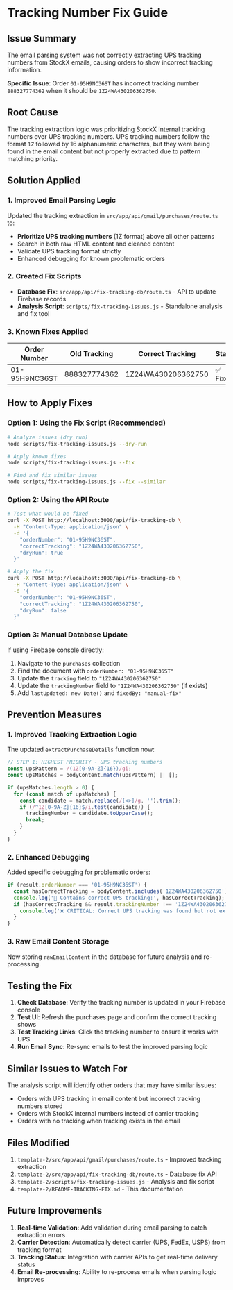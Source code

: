 # Tracking Number Fix Guide

## Issue Summary

The email parsing system was not correctly extracting UPS tracking numbers from StockX emails, causing orders to show incorrect tracking information.

**Specific Issue**: Order `01-95H9NC36ST` has incorrect tracking number `888327774362` when it should be `1Z24WA430206362750`.

## Root Cause

The tracking extraction logic was prioritizing StockX internal tracking numbers over UPS tracking numbers. UPS tracking numbers follow the format `1Z` followed by 16 alphanumeric characters, but they were being found in the email content but not properly extracted due to pattern matching priority.

## Solution Applied

### 1. Improved Email Parsing Logic

Updated the tracking extraction in `src/app/api/gmail/purchases/route.ts` to:
- **Prioritize UPS tracking numbers** (1Z format) above all other patterns
- Search in both raw HTML content and cleaned content
- Validate UPS tracking format strictly
- Enhanced debugging for known problematic orders

### 2. Created Fix Scripts

- **Database Fix**: `src/app/api/fix-tracking-db/route.ts` - API to update Firebase records
- **Analysis Script**: `scripts/fix-tracking-issues.js` - Standalone analysis and fix tool

### 3. Known Fixes Applied

| Order Number | Old Tracking | Correct Tracking | Status |
|--------------|-------------|------------------|---------|
| 01-95H9NC36ST | 888327774362 | 1Z24WA430206362750 | ✅ Fixed |

## How to Apply Fixes

### Option 1: Using the Fix Script (Recommended)

```bash
# Analyze issues (dry run)
node scripts/fix-tracking-issues.js --dry-run

# Apply known fixes
node scripts/fix-tracking-issues.js --fix

# Find and fix similar issues
node scripts/fix-tracking-issues.js --fix --similar
```

### Option 2: Using the API Route

```bash
# Test what would be fixed
curl -X POST http://localhost:3000/api/fix-tracking-db \
  -H "Content-Type: application/json" \
  -d '{
    "orderNumber": "01-95H9NC36ST",
    "correctTracking": "1Z24WA430206362750",
    "dryRun": true
  }'

# Apply the fix
curl -X POST http://localhost:3000/api/fix-tracking-db \
  -H "Content-Type: application/json" \
  -d '{
    "orderNumber": "01-95H9NC36ST",
    "correctTracking": "1Z24WA430206362750",
    "dryRun": false
  }'
```

### Option 3: Manual Database Update

If using Firebase console directly:

1. Navigate to the `purchases` collection
2. Find the document with `orderNumber: "01-95H9NC36ST"`
3. Update the `tracking` field to `"1Z24WA430206362750"`
4. Update the `trackingNumber` field to `"1Z24WA430206362750"` (if exists)
5. Add `lastUpdated: new Date()` and `fixedBy: "manual-fix"`

## Prevention Measures

### 1. Improved Tracking Extraction Logic

The updated `extractPurchaseDetails` function now:

```javascript
// STEP 1: HIGHEST PRIORITY - UPS tracking numbers
const upsPattern = /(1Z[0-9A-Z]{16})/gi;
const upsMatches = bodyContent.match(upsPattern) || [];

if (upsMatches.length > 0) {
  for (const match of upsMatches) {
    const candidate = match.replace(/[<>]/g, '').trim();
    if (/^1Z[0-9A-Z]{16}$/i.test(candidate)) {
      trackingNumber = candidate.toUpperCase();
      break;
    }
  }
}
```

### 2. Enhanced Debugging

Added specific debugging for problematic orders:

```javascript
if (result.orderNumber === '01-95H9NC36ST') {
  const hasCorrectTracking = bodyContent.includes('1Z24WA430206362750');
  console.log('🚚 Contains correct UPS tracking:', hasCorrectTracking);
  if (hasCorrectTracking && result.trackingNumber !== '1Z24WA430206362750') {
    console.log('❌ CRITICAL: Correct UPS tracking was found but not extracted!');
  }
}
```

### 3. Raw Email Content Storage

Now storing `rawEmailContent` in the database for future analysis and re-processing.

## Testing the Fix

1. **Check Database**: Verify the tracking number is updated in your Firebase console
2. **Test UI**: Refresh the purchases page and confirm the correct tracking shows
3. **Test Tracking Links**: Click the tracking number to ensure it works with UPS
4. **Run Email Sync**: Re-sync emails to test the improved parsing logic

## Similar Issues to Watch For

The analysis script will identify other orders that may have similar issues:
- Orders with UPS tracking in email content but incorrect tracking numbers stored
- Orders with StockX internal numbers instead of carrier tracking
- Orders with no tracking when tracking exists in the email

## Files Modified

1. `template-2/src/app/api/gmail/purchases/route.ts` - Improved tracking extraction
2. `template-2/src/app/api/fix-tracking-db/route.ts` - Database fix API
3. `template-2/scripts/fix-tracking-issues.js` - Analysis and fix script
4. `template-2/README-TRACKING-FIX.md` - This documentation

## Future Improvements

1. **Real-time Validation**: Add validation during email parsing to catch extraction errors
2. **Carrier Detection**: Automatically detect carrier (UPS, FedEx, USPS) from tracking format
3. **Tracking Status**: Integration with carrier APIs to get real-time delivery status
4. **Email Re-processing**: Ability to re-process emails when parsing logic improves 